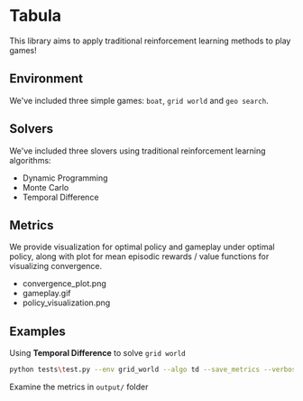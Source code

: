 # Tabula

This library aims to apply traditional reinforcement learning methods to play games!

## Environment

We've included three simple games: `boat`, `grid world` and `geo search`.

## Solvers

We've included three slovers using traditional reinforcement learning algorithms:

- Dynamic Programming
- Monte Carlo
- Temporal Difference

## Metrics

We provide visualization for optimal policy and gameplay under optimal policy, along with plot for mean episodic rewards / value functions for visualizing convergence.

- convergence_plot.png
- gameplay.gif
- policy_visualization.png

## Examples

Using **Temporal Difference** to solve `grid world`
```bash
python tests\test.py --env grid_world --algo td --save_metrics --verbose
```

Examine the metrics in `output/` folder
